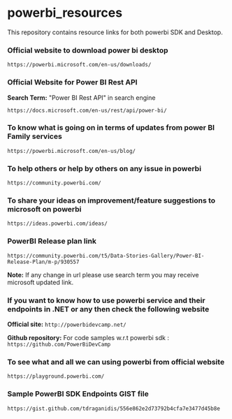 # powerbi_resources
This repository contains resource links for both powerbi SDK and Desktop.

### Official website to download power bi desktop
```https://powerbi.microsoft.com/en-us/downloads/```

### Official Website for Power BI Rest API
**Search Term:** "Power BI Rest API" in search engine

```https://docs.microsoft.com/en-us/rest/api/power-bi/```

### To know what is going on in terms of updates from power BI Family services

```https://powerbi.microsoft.com/en-us/blog/```

### To help others or help by others on any issue in powerbi
```https://community.powerbi.com/```

### To share your ideas on improvement/feature suggestions to microsoft on powerbi
```https://ideas.powerbi.com/ideas/```

### PowerBI Release plan link
```https://community.powerbi.com/t5/Data-Stories-Gallery/Power-BI-Release-Plan/m-p/930557```

**Note:** If any change in url please use search term you may receive microsoft updated link.

### If you want to know how to use powerbi service and their endpoints in .NET or any then check the following website

**Official site:** ```http://powerbidevcamp.net/```

**Github repository:** For code samples w.r.t powerbi sdk : ```https://github.com/PowerBiDevCamp```

### To see what and all we can using powerbi from official website
```https://playground.powerbi.com/```

### Sample PowerBI SDK Endpoints GIST file
```https://gist.github.com/tdraganidis/556e862e2d73792b4cfa7e3477d45b8e```
